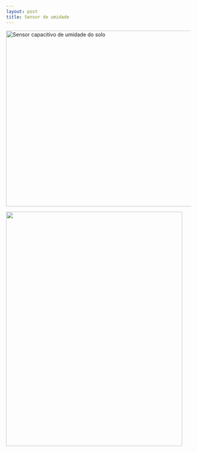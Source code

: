```yaml
---
layout: post
title: Sensor de umidade
---
```


<img src="{{ site.baseurl }}/img/20160630172031.jpg" alt="Sensor capacitivo de
umidade do solo" height="480" width="640"/>

<img src="{{ site.baseurl }}/img/sensoresUmidade20160630.jpg" height="640" width="480"/>

